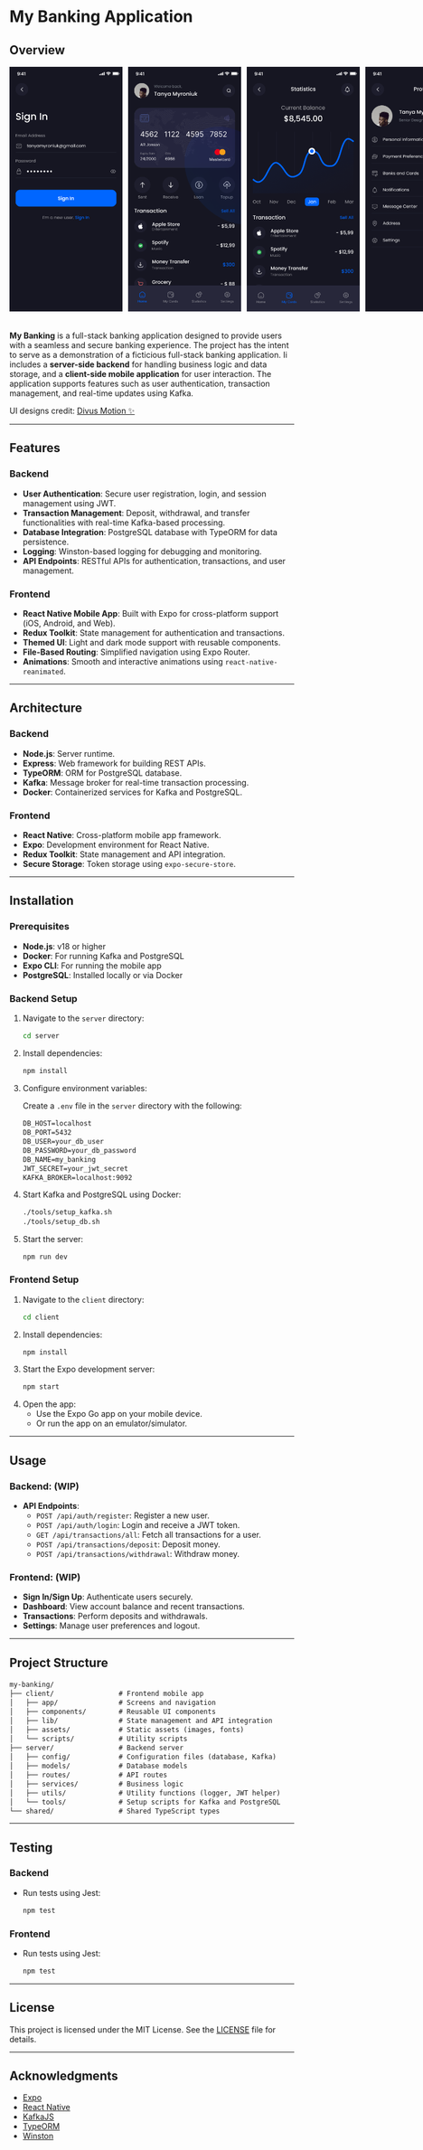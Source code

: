 # My Banking Application

## Overview

<!-- ![My Banking App UI](./assets/images/Home.png) -->
<div style="display:flex; padding-bottom:20px">
    <img src="./assets/images/Sign-In.png" alt="Home screen" style="padding-right:10px; max-width:200px"/>
    <img src="./assets/images/Home.png" alt="Home screen" style="padding-right:10px; max-width:200px"/>
    <img src="./assets/images/Statistics.png" alt="Home screen" style="padding-right:10px; max-width:200px"/>
    <img src="./assets/images/Profile.png" alt="Home screen" style="padding-right:10px; max-width:200px"/>
</div>

**My Banking** is a full-stack banking application designed to provide users with a seamless and secure banking experience.
The project has the intent to serve as a demonstration of a ficticious full-stack banking application. Ii includes a **server-side backend** for handling business logic and data storage, and a **client-side mobile application** for user interaction. The application supports features such as user authentication, transaction management, and real-time updates using Kafka.

UI designs credit: [Divus Motion ✨](https://divusmotion.com)

---

## Features

### Backend

-   **User Authentication**: Secure user registration, login, and session management using JWT.
-   **Transaction Management**: Deposit, withdrawal, and transfer functionalities with real-time Kafka-based processing.
-   **Database Integration**: PostgreSQL database with TypeORM for data persistence.
-   **Logging**: Winston-based logging for debugging and monitoring.
-   **API Endpoints**: RESTful APIs for authentication, transactions, and user management.

### Frontend

-   **React Native Mobile App**: Built with Expo for cross-platform support (iOS, Android, and Web).
-   **Redux Toolkit**: State management for authentication and transactions.
-   **Themed UI**: Light and dark mode support with reusable components.
-   **File-Based Routing**: Simplified navigation using Expo Router.
-   **Animations**: Smooth and interactive animations using `react-native-reanimated`.

---

## Architecture

### Backend

-   **Node.js**: Server runtime.
-   **Express**: Web framework for building REST APIs.
-   **TypeORM**: ORM for PostgreSQL database.
-   **Kafka**: Message broker for real-time transaction processing.
-   **Docker**: Containerized services for Kafka and PostgreSQL.

### Frontend

-   **React Native**: Cross-platform mobile app framework.
-   **Expo**: Development environment for React Native.
-   **Redux Toolkit**: State management and API integration.
-   **Secure Storage**: Token storage using `expo-secure-store`.

---

## Installation

### Prerequisites

-   **Node.js**: v18 or higher
-   **Docker**: For running Kafka and PostgreSQL
-   **Expo CLI**: For running the mobile app
-   **PostgreSQL**: Installed locally or via Docker

### Backend Setup

1. Navigate to the `server` directory:
    ```bash
    cd server
    ```
2. Install dependencies:
    ```bash
    npm install
    ```
3. Configure environment variables:

    Create a `.env` file in the `server` directory with the following:

    ```
    DB_HOST=localhost
    DB_PORT=5432
    DB_USER=your_db_user
    DB_PASSWORD=your_db_password
    DB_NAME=my_banking
    JWT_SECRET=your_jwt_secret
    KAFKA_BROKER=localhost:9092
    ```

4. Start Kafka and PostgreSQL using Docker:
    ```bash
    ./tools/setup_kafka.sh
    ./tools/setup_db.sh
    ```
5. Start the server:
    ```bash
    npm run dev
    ```

### Frontend Setup

1. Navigate to the `client` directory:
    ```bash
    cd client
    ```
2. Install dependencies:
    ```bash
    npm install
    ```
3. Start the Expo development server:
    ```bash
    npm start
    ```
4. Open the app:
    - Use the Expo Go app on your mobile device.
    - Or run the app on an emulator/simulator.

---

## Usage

### Backend: (WIP)

-   **API Endpoints**:
    -   `POST /api/auth/register`: Register a new user.
    -   `POST /api/auth/login`: Login and receive a JWT token.
    -   `GET /api/transactions/all`: Fetch all transactions for a user.
    -   `POST /api/transactions/deposit`: Deposit money.
    -   `POST /api/transactions/withdrawal`: Withdraw money.

### Frontend: (WIP)

-   **Sign In/Sign Up**: Authenticate users securely.
-   **Dashboard**: View account balance and recent transactions.
-   **Transactions**: Perform deposits and withdrawals.
-   **Settings**: Manage user preferences and logout.

---

## Project Structure

```
my-banking/
├── client/                # Frontend mobile app
│   ├── app/               # Screens and navigation
│   ├── components/        # Reusable UI components
│   ├── lib/               # State management and API integration
│   ├── assets/            # Static assets (images, fonts)
│   └── scripts/           # Utility scripts
├── server/                # Backend server
│   ├── config/            # Configuration files (database, Kafka)
│   ├── models/            # Database models
│   ├── routes/            # API routes
│   ├── services/          # Business logic
│   ├── utils/             # Utility functions (logger, JWT helper)
│   └── tools/             # Setup scripts for Kafka and PostgreSQL
└── shared/                # Shared TypeScript types
```

---

## Testing

### Backend

-   Run tests using Jest:
    ```bash
    npm test
    ```

### Frontend

-   Run tests using Jest:
    ```bash
    npm test
    ```

---

## License

This project is licensed under the MIT License. See the [LICENSE](LICENSE) file for details.

---

## Acknowledgments

-   [Expo](https://expo.dev)
-   [React Native](https://reactnative.dev)
-   [KafkaJS](https://kafka.js.org)
-   [TypeORM](https://typeorm.io)
-   [Winston](https://github.com/winstonjs/winston)
